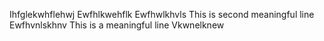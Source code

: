Ihfglekwhflehwj
Ewfhlkwehflk
Ewfhwlkhvls
This is second meaningful line
Ewfhvnlskhnv
This is a meaningful line
Vkwnelknew
